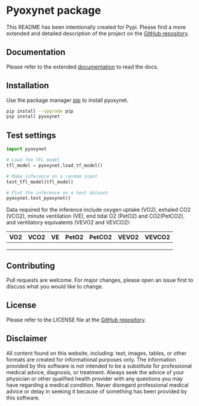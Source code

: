# Pyoxynet package

This README has been intentionally created for Pypi. Please find a more extended and detailed description of the project on the [GitHub repository](https://github.com/andreazignoli/pyoxynet). 

## Documentation

Please refer to the extended [documentation](https://pyoxynet.readthedocs.io/en/latest/) to read the docs. 

## Installation

Use the package manager [pip](https://pip.pypa.io/en/stable/) to install pyoxynet.

```bash
pip install --upgrade pip
pip install pyoxynet
```

## Test settings

```python
import pyoxynet

# Load the TFL model
tfl_model = pyoxynet.load_tf_model()

# Make inference on a random input
test_tfl_model(tfl_model)

# Plot the inference on a test dataset
pyoxynet.test_pyoxynet()
```

Data required for the inference include oxygen uptake (VO2), exhaled CO2 (VCO2), minute ventilation (VE), end tidal O2 (PetO2) and CO2(PetCO2), and ventilatory equivalents (VEVO2 and VEVCO2):

| VO2 | VCO2 | VE | PetO2 | PetCO2 | VEVO2 | VEVCO2 |
|-----|------|----|-------|--------|-------|--------|
|     |      |    |       |        |       |        |
|     |      |    |       |        |       |        |
|     |      |    |       |        |       |        |

## Contributing

Pull requests are welcome. For major changes, please open an issue first to discuss what you would like to change.

## License

Please refer to the LICENSE file at the [GitHub repository](https://github.com/andreazignoli/pyoxynet). 

## Disclaimer

All content found on this website, including: text, images, tables, or other formats are created for informational purposes only. The information provided by this software is not intended to be a substitute for professional medical advice, diagnosis, or treatment. Always seek the advice of your physician or other qualified health provider with any questions you may have regarding a medical condition. Never disregard professional medical advice or delay in seeking it because of something has been provided by this software.